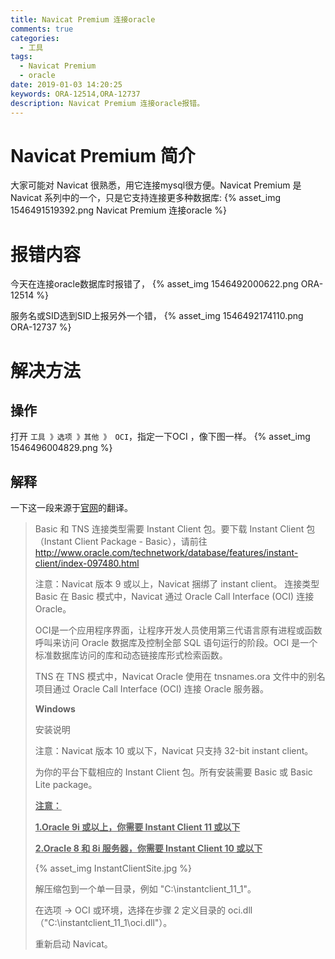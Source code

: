 ```yaml
---
title: Navicat Premium 连接oracle
comments: true
categories:
  - 工具
tags:
  - Navicat Premium
  - oracle
date: 2019-01-03 14:20:25
keywords: ORA-12514,ORA-12737
description: Navicat Premium 连接oracle报错。
---
```


# Navicat Premium 简介

大家可能对 Navicat 很熟悉，用它连接mysql很方便。Navicat Premium 是 Navicat 系列中的一个，只是它支持连接更多种数据库:
{% asset_img 1546491519392.png Navicat Premium 连接oracle %}

# 报错内容

今天在连接oracle数据库时报错了，
{% asset_img 1546492000622.png ORA-12514 %}

服务名或SID选到SID上报另外一个错，
{% asset_img 1546492174110.png ORA-12737 %}
# 解决方法

## 操作

打开 `工具 》选项 》其他 》 OCI`，指定一下OCI ，像下图一样。 {% asset_img 
1546496004829.png %}

## 解释
一下这一段来源于[官网](http://wiki.navicat.com/wiki/index.php/Instant_client_required)的翻译。
> Basic 和 TNS 连接类型需要 Instant Client 包。要下载 Instant Client
> 包（Instant Client Package - Basic），请前往
> http://www.oracle.com/technetwork/database/features/instant-client/index-097480.html
>
> 注意：Navicat 版本 9 或以上，Navicat 捆绑了 instant client。 连接类型
> Basic 在 Basic 模式中，Navicat 通过 Oracle Call Interface (OCI) 连接
> Oracle。
>
> OCI是一个应用程序界面，让程序开发人员使用第三代语言原有进程或函数呼叫来访问 Oracle
> 数据库及控制全部 SQL 语句运行的阶段。OCI 是一个标准数据库访问的库和动态链接库形式检索函数。
>
>  TNS 在 TNS 模式中，Navicat Oracle 使用在 tnsnames.ora 文件中的别名项目通过 Oracle Call Interface
> (OCI) 连接 Oracle 服务器。 
>
> **Windows** 
>
> 安装说明 
>
> 注意：Navicat 版本 10 或以下，Navicat 只支持 32-bit instant client。
>
> 为你的平台下载相应的 Instant Client 包。所有安装需要 Basic 或 Basic Lite package。
>
> **<u>注意：</u>** 
>
> **<u>1.Oracle 9i 或以上，你需要 Instant Client 11 或以下</u>** 
>
> **<u>2.Oracle 8 和 8i 服务器，你需要 Instant Client 10 或以下</u>** 
>
> {% asset_img InstantClientSite.jpg %}
>
> 解压缩包到一个单一目录，例如 "C:\instantclient_11_1"。 
>
> 在选项 -> OCI 或环境，选择在步骤 2 定义目录的 oci.dll（"C:\instantclient_11_1\oci.dll"）。 
>
> 重新启动 Navicat。